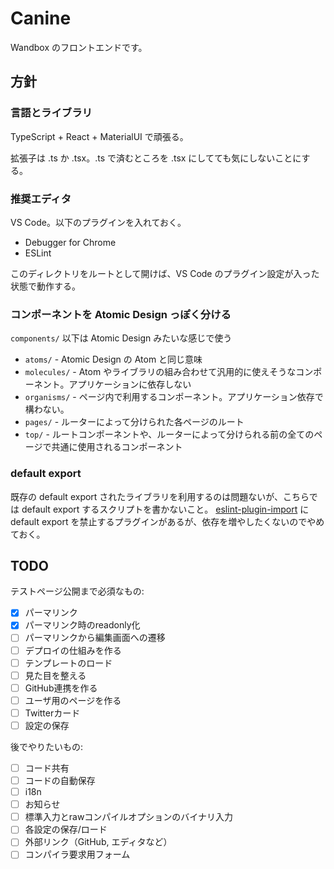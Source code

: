 # Canine

Wandbox のフロントエンドです。

## 方針

### 言語とライブラリ

TypeScript + React + MaterialUI で頑張る。

拡張子は .ts か .tsx。.ts で済むところを .tsx にしてても気にしないことにする。

### 推奨エディタ

VS Code。以下のプラグインを入れておく。

- Debugger for Chrome
- ESLint

このディレクトリをルートとして開けば、VS Code のプラグイン設定が入った状態で動作する。

### コンポーネントを Atomic Design っぽく分ける

`components/` 以下は Atomic Design みたいな感じで使う

- `atoms/` - Atomic Design の Atom と同じ意味
- `molecules/` - Atom やライブラリの組み合わせて汎用的に使えそうなコンポーネント。アプリケーションに依存しない
- `organisms/` - ページ内で利用するコンポーネント。アプリケーション依存で構わない。
- `pages/` - ルーターによって分けられた各ページのルート
- `top/`  - ルートコンポーネントや、ルーターによって分けられる前の全てのページで共通に使用されるコンポーネント

### default export

既存の default export されたライブラリを利用するのは問題ないが、こちらでは default export するスクリプトを書かないこと。
[eslint-plugin-import](https://github.com/benmosher/eslint-plugin-import) に default export を禁止するプラグインがあるが、依存を増やしたくないのでやめておく。

## TODO

テストページ公開まで必須なもの:

- [x] パーマリンク
- [x] パーマリンク時のreadonly化
- [ ] パーマリンクから編集画面への遷移
- [ ] デプロイの仕組みを作る
- [ ] テンプレートのロード
- [ ] 見た目を整える
- [ ] GitHub連携を作る
- [ ] ユーザ用のページを作る
- [ ] Twitterカード
- [ ] 設定の保存

後でやりたいもの:

- [ ] コード共有
- [ ] コードの自動保存
- [ ] i18n
- [ ] お知らせ
- [ ] 標準入力とrawコンパイルオプションのバイナリ入力
- [ ] 各設定の保存/ロード
- [ ] 外部リンク（GitHub, エディタなど）
- [ ] コンパイラ要求用フォーム